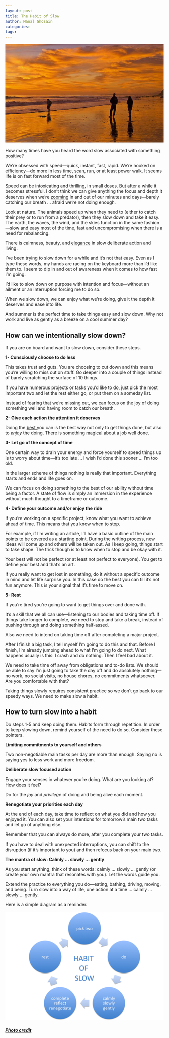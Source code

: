```yaml
---
layout: post
title: The Habit of Slow
author: Manal Ghosain
categories:
tags:
---
```


![Walking on the beach](/images/slower.jpg)

How many times have you heard the word slow associated with something positive? 

We’re obsessed with speed—quick, instant, fast, rapid. We’re hooked on efficiency—do more in less time, scan, run, or at least power walk. It seems life is on fast forward most of the time. 

Speed can be intoxicating and thrilling, in small doses. But after a while it becomes stressful. I don’t think we can give anything the focus and depth it deserves when we’re [zooming](/whats-the-rush/) in and out of our minutes and days—barely catching our breath … afraid we’re not doing enough. 

Look at nature. The animals speed up when they need to (either to catch their prey or to run from a predator), then they slow down and take it easy. The earth, the waves, the wind, and the skies function in the same fashion—slow and easy most of the time, fast and uncompromising when there is a need for rebalancing. 

There is calmness, beauty, and [elegance](/the-art-of-slow/) in slow deliberate action and living. 

I’ve been trying to slow down for a while and it’s not that easy. Even as I type these words, my hands are racing on the keyboard more than I’d like them to. I seem to dip in and out of awareness when it comes to how fast I’m going. 

I’d like to slow down on purpose with intention and focus—without an ailment or an interruption forcing me to do so. 

When we slow down, we can enjoy what we’re doing, give it the depth it deserves and ease into life. 

And summer is the perfect time to take things easy and slow down. Why not work and live as gently as a breeze on a cool summer day? 

## How can we intentionally slow down?

If you are on board and want to slow down, consider these steps. 

**1- Consciously choose to do less** 

This takes trust and guts. You are choosing to cut down and this means you’re willing to miss out on stuff. Go deeper into a couple of things instead of barely scratching the surface of 10 things. 

If you have numerous projects or tasks you’d like to do, just pick the most important two and let the rest either go, or put them on a someday list. 

Instead of fearing that we’re missing out, we can focus on the joy of doing something well and having room to catch our breath. 

**2- Give each action the attention it deserves** 

Doing the [best ](/doing-the-best-you-can/)you can is the best way not only to get things done, but also to _enjoy_ the doing. There is something [magical](/guide-to-excellence/) about a job well done. 

**3- Let go of the concept of time** 

One certain way to drain your energy and force yourself to speed things up is to worry about time—it’s too late … I wish I’d done this sooner … I’m too old. 

In the larger scheme of things nothing is really that important. Everything starts and ends and life goes on. 

We can focus on doing something to the best of our ability without time being a factor. A state of flow is simply an immersion in the experience without much thought to a timeframe or outcome. 

**4- Define your outcome and/or enjoy the ride** 

If you’re working on a specific project, know what you want to achieve ahead of time. This means that you know when to stop. 

For example, if I’m writing an article, I’ll have a basic outline of the main points to be covered as a starting point. During the writing process, new ideas will come up and others will be taken out. As I keep going, things start to take shape. The trick though is to know when to stop and be okay with it. 

Your best will not be perfect (or at least not perfect to everyone). You get to define your best and that’s an art. 

If you really want to get lost in something, do it without a specific outcome in mind and let life surprise you. In this case do the best you can till it’s not fun anymore. This is your signal that it’s time to move on. 

**5- Rest** 

If you’re tired you’re going to want to get things over and done with. 

It’s a skill that we all can use—listening to our bodies and taking time off. If things take longer to complete, we need to stop and take a break, instead of pushing through and doing something half-assed. 

Also we need to intend on taking time off after completing a major project. 

After I finish a big task, I tell myself I’m going to do this and that. Before I finish, I’m already jumping ahead to what I’m going to do next. What happens usually is this: I crash and do nothing. Then I feel bad about it. 

We need to take time off away from obligations and to-do lists. We should be able to say I’m just going to take the day off and do absolutely nothing—no work, no social visits, no house chores, no commitments whatsoever. Are you comfortable with that? 

Taking things slowly requires consistent practice so we don’t go back to our speedy ways. We need to make slow a habit. 

## How to turn slow into a habit

Do steps 1-5 and keep doing them. Habits form through repetition. In order to keep slowing down, remind yourself of the need to do so. Consider these pointers. 

**Limiting commitments to yourself and others** 

Two non-negotiable main tasks per day are more than enough. Saying no is saying yes to less work and more freedom. 

**Deliberate slow focused action** 

Engage your senses in whatever you’re doing. What are you looking at? How does it feel?

Do for the _joy_ and _privilege_ of doing and being alive each moment. 

**Renegotiate your priorities each day** 

At the end of each day, take time to reflect on what you did and how you enjoyed it. You can also set your intentions for tomorrow’s main two tasks and let go of anything else. 

Remember that you can always do more, after you complete your two tasks. 

If you have to deal with unexpected interruptions, you can shift to the disruption (if it’s important to you) and then refocus back on your main two. 

**The mantra of slow: Calmly … slowly … gently** 

As you start anything, think of these words: calmly … slowly … gently (or create your own mantra that resonates with you). Let the words guide you. 

Extend the practice to everything you do—eating, bathing, driving, moving, and being. Turn slow into a way of life, one action at a time … calmly … slowly … gently. 

Here is a simple diagram as a reminder. 

![Slow Habit](/images/slowhabit.png)

##### [Photo credit](http://www.flickr.com/photos/23024164@N06/5422410860/)